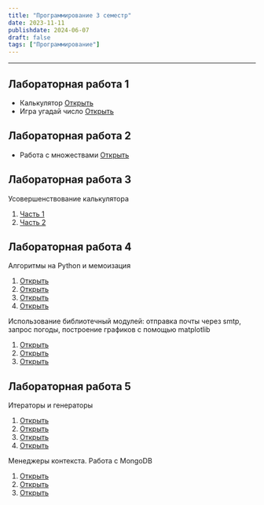 ```yaml
---
title: "Программирование 3 семестр"
date: 2023-11-11
publishdate: 2024-06-07
draft: false
tags: ["Программирование"]
---
```


---

## Лабораторная работа 1
* Калькулятор
[Открыть](https://replit.com/@diamorozov/Calc1?v=1)
* Игра угадай число
[Открыть](https://replit.com/@diamorozov/guess-number)

## Лабораторная работа 2
* Работа с множествами
[Открыть](https://disk.yandex.ru/i/pocb7AR6mtqZaA)

## Лабораторная работа 3
Усовершенствование калькулятора
1. [Часть 1](https://replit.com/@diamorozov/Calc2)
2. [Часть 2](https://replit.com/@diamorozov/Calc3)

## Лабораторная работа 4
Алгоритмы на Python и мемоизация
1. [Открыть](https://replit.com/@diamorozov/twosum)
2. [Открыть](https://replit.com/@diamorozov/twosumhashed)
3. [Открыть](https://replit.com/@diamorozov/twosumhashedall)
4. [Открыть](https://replit.com/@diamorozov/memoization)

Использование библиотечный модулей: отправка почты через smtp, запрос погоды, построение графиков с помощью matplotlib
1. [Открыть](https://replit.com/@diamorozov/smtplib)
2. [Открыть](https://replit.com/@diamorozov/wheather)
3. [Открыть](https://replit.com/@diamorozov/matplotlib)

## Лабораторная работа 5
Итераторы и генераторы
1. [Открыть](https://replit.com/@diamorozov/lab-5-11)
2. [Открыть](https://replit.com/@diamorozov/lab-5-12)
3. [Открыть](https://replit.com/@diamorozov/lab-5-13)
4. [Открыть](https://replit.com/@diamorozov/lab-5-14)

Менеджеры контекста. Работа с MongoDB
1. [Открыть](https://replit.com/@diamorozov/lab-5-21)
2. [Открыть](https://replit.com/@diamorozov/lab-5-22)
3. [Открыть](https://replit.com/@diamorozov/mongo)

